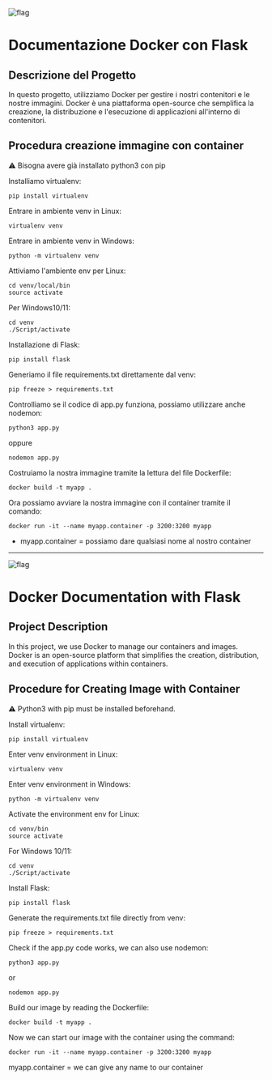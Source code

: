 ![flag](https://raw.githubusercontent.com/stevenrskelton/flag-icon/master/png/16/country-4x3/it.png)
# Documentazione Docker con Flask

## Descrizione del Progetto

In questo progetto, utilizziamo Docker per gestire i nostri contenitori e le nostre immagini. Docker è una piattaforma open-source che semplifica la creazione, la distribuzione e l'esecuzione di applicazioni all'interno di contenitori.

## Procedura creazione immagine con container
⚠️ Bisogna avere già installato python3 con pip

Installiamo virtualenv:
```
pip install virtualenv
```
Entrare in ambiente venv in Linux:
```
virtualenv venv
```
Entrare in ambiente venv in Windows:
```
python -m virtualenv venv
```
Attiviamo l'ambiente env per Linux:
```
cd venv/local/bin
source activate
```
Per Windows10/11:
```
cd venv
./Script/activate
```
Installazione di Flask:
```
pip install flask
```
Generiamo il file requirements.txt direttamente dal venv:
```
pip freeze > requirements.txt
```
Controlliamo se il codice di app.py funziona, possiamo utilizzare anche nodemon:
```
python3 app.py
```
oppure
```
nodemon app.py
```
Costruiamo la nostra immagine tramite la lettura del file Dockerfile:
```
docker build -t myapp .
```
Ora possiamo avviare la nostra immagine con il container tramite il comando:
```
docker run -it --name myapp.container -p 3200:3200 myapp
```
- myapp.container = possiamo dare qualsiasi nome al nostro container


---
![flag](https://raw.githubusercontent.com/stevenrskelton/flag-icon/master/png/16/country-4x3/gb.png)

# Docker Documentation with Flask

## Project Description

In this project, we use Docker to manage our containers and images. Docker is an open-source platform that simplifies the creation, distribution, and execution of applications within containers.

## Procedure for Creating Image with Container
⚠️ Python3 with pip must be installed beforehand.

Install virtualenv:
```
pip install virtualenv
```
Enter venv environment in Linux:
```
virtualenv venv
```
Enter venv environment in Windows:
```
python -m virtualenv venv
```
Activate the environment env for Linux:
```
cd venv/bin
source activate
```
For Windows 10/11:
```
cd venv
./Script/activate
```

Install Flask:
```
pip install flask
```
Generate the requirements.txt file directly from venv:
```
pip freeze > requirements.txt
```
Check if the app.py code works, we can also use nodemon:
```
python3 app.py
```
or
```
nodemon app.py
```
Build our image by reading the Dockerfile:
```
docker build -t myapp .
```
Now we can start our image with the container using the command:
```
docker run -it --name myapp.container -p 3200:3200 myapp
```
myapp.container = we can give any name to our container




